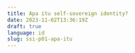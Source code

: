 ```yaml
---
title: Apa itu self-sovereign identity?
date: 2023-11-02T13:36:19Z
draft: true
language: id
slug: ssi-p01-apa-itu
---
```

